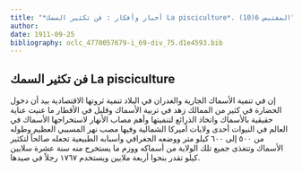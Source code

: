 ```yaml
---
title: "*أخبار وأفكار : فن تكثير السمك La pisciculture*. المقتبس 6(10)"
author: 
date: 1911-09-25
bibliography: oclc_4770057679-i_69-div_75.d1e4593.bib
---
```




##  فن تكثير السمك   La pisciculture 


 إن في تنمية الأسماك الجارية والغدران في البلاد تنمية ثروتها الاقتصادية بيد أن دخول الحضارة في كثير من الممالك زهد في تربية الأسماك وقليل في الأقطار ما عنيت عناية حقيقية بالأسماك واتخاذ الذرائع لتنميتها وأهم مصاب الأنهار لاستخراجها الأسماك في العالم في النيوات  أحدى  ولايات أميركا الشمالية وفيها مصب نهر المسببي العظيم وطوله من  ٥٠٠  إلى  ٦٠٠  كيلو متر ووضعه الجغرافي وأسبابه الطبيعية تجعله صالحاً لتكثير الأسماك وتتغذى جميع تلك الولاية من أسماكه ووزم ما يستخرج منه سنة  عشرة  سلايين كيلو تقدر بنحوا  أربعة  ملايين ويستخدم  ١٧٦٧  رجلاً في صيدها. 
